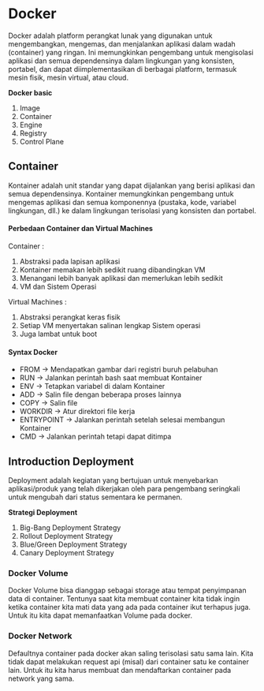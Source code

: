 # Docker
Docker adalah platform perangkat lunak yang digunakan untuk mengembangkan, mengemas, dan menjalankan aplikasi dalam wadah (container) yang ringan. Ini memungkinkan pengembang untuk mengisolasi aplikasi dan semua dependensinya dalam lingkungan yang konsisten, portabel, dan dapat diimplementasikan di berbagai platform, termasuk mesin fisik, mesin virtual, atau cloud.

**Docker basic**
1. Image
2. Container
3. Engine
4. Registry
5. Control Plane

## Container
Kontainer adalah unit standar yang dapat dijalankan yang berisi aplikasi dan semua dependensinya. Kontainer memungkinkan pengembang untuk mengemas aplikasi dan semua komponennya (pustaka, kode, variabel lingkungan, dll.) ke dalam lingkungan terisolasi yang konsisten dan portabel.

#### Perbedaan Container dan Virtual Machines
Container :

1. Abstraksi pada lapisan aplikasi
2. Kontainer memakan lebih sedikit ruang dibandingkan VM
3. Menangani lebih banyak aplikasi dan memerlukan lebih sedikit
4. VM dan Sistem Operasi

Virtual Machines :
1. Abstraksi perangkat keras fisik
2. Setiap VM menyertakan salinan lengkap Sistem operasi
3. Juga lambat untuk boot

#### Syntax Docker
- FROM -> Mendapatkan gambar dari registri buruh pelabuhan
- RUN -> Jalankan perintah bash saat membuat Kontainer
- ENV -> Tetapkan variabel di dalam Kontainer
- ADD -> Salin file dengan beberapa proses lainnya
- COPY -> Salin file
- WORKDIR -> Atur direktori file kerja
- ENTRYPOINT -> Jalankan perintah setelah selesai membangun Kontainer
- CMD -> Jalankan perintah tetapi dapat ditimpa

## Introduction Deployment
Deployment adalah kegiatan yang bertujuan untuk menyebarkan aplikasi/produk yang telah dikerjakan oleh para pengembang seringkali untuk mengubah dari status sementara ke permanen. 

**Strategi Deployment**
1. Big-Bang Deployment Strategy
2. Rollout Deployment Strategy
3. Blue/Green Deployment Strategy
4. Canary Deployment Strategy

### Docker Volume
Docker Volume bisa dianggap sebagai storage atau tempat penyimpanan data di container. Tentunya saat kita membuat container kita tidak ingin ketika container kita mati data yang ada pada container ikut terhapus juga. Untuk itu kita dapat memanfaatkan Volume pada docker.

### Docker Network
Defaultnya container pada docker akan saling terisolasi satu sama lain. Kita tidak dapat melakukan request api (misal) dari container satu ke container lain. Untuk itu kita harus membuat dan mendaftarkan container pada network yang sama.